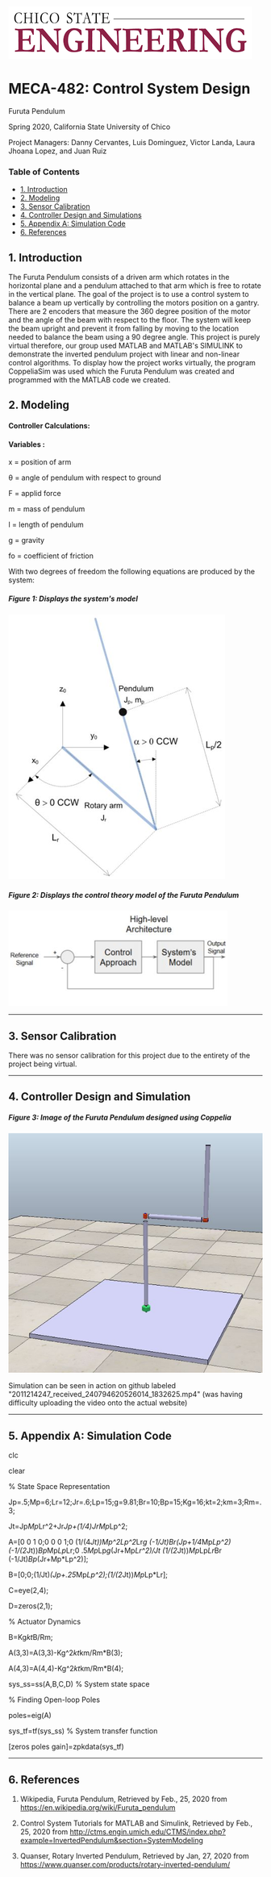 ![](chicostateeng.png)
# MECA-482: Control System Design

Furuta Pendulum

Spring 2020, California State University of Chico

Project Managers: Danny Cervantes, Luis Dominguez, Victor Landa, Laura Jhoana Lopez, and Juan Ruiz 

### Table of Contents
- [1. Introduction](#1-Introduction)
- [2. Modeling](#2-Modeling)
- [3. Sensor Calibration](#3-Sensor_Calibration)
- [4. Controller Design and Simulations](#4-Controller_Design_and_Simulations)
- [5. Appendix A: Simulation Code](#5-Appendix_A:_Simulation_Code)
- [6. References](#6-References)

## 1. Introduction
The Furuta Pendulum consists of a driven arm which rotates in the horizontal plane and a pendulum attached to that arm which is free to rotate in the vertical plane. The goal of the project is to use a control system to balance a beam up vertically by controlling the motors position on a gantry. There are 2 encoders that measure the 360 degree position of the motor and the angle of the beam with respect to the floor. The system will keep the beam upright and prevent it from falling by moving to the location needed to balance the beam using a 90 degree angle. This project is purely virtual therefore, our group used MATLAB and MATLAB's SIMULINK to demonstrate the inverted pendulum project with linear and non-linear control algorithms. To display how the project works virtually, the program CoppeliaSim was used which the Furuta Pendulum was created and programmed with the MATLAB code we created.

## 2. Modeling

#### Controller Calculations:

#### Variables :
	
x = position of arm

θ = angle of pendulum with respect to ground

F = applid force

m = mass of pendulum

l = length of pendulum 

g = gravity

fo = coefficient of friction

With two degrees of freedom the following equations are produced by the system:

##### Figure 1: Displays the system's model

![](meca482pendulumpicof%20modeling.JPG)


##### Figure 2: Displays the control theory model of the Furuta Pendulum

![](meca482controltheorymodel.JPG)

----------------------------------------------------------------------------------
## 3. Sensor Calibration
There was no sensor calibration for this project due to the entirety of the project being virtual.

-----------------------------------------------------------------------------------------------------
## 4. Controller Design and Simulation

##### Figure 3: Image of the Furuta Pendulum designed using Coppelia

![](Meca482%20coppelia%20pic.JPG)

Simulation can be seen in action on github labeled "2011214247_received_240794620526014_1832625.mp4" (was having difficulty uploading the video onto the actual website)

-----------------------------------------------------------------------------------------------------

## 5. Appendix A: Simulation Code

clc

clear

% State Space Representation

Jp=.5;Mp=6;Lr=12;Jr=.6;Lp=15;g=9.81;Br=10;Bp=15;Kg=16;kt=2;km=3;Rm=.3;

Jt=Jp*Mp*Lr^2+Jr*Jp+(1/4)*Jr*Mp*Lp^2;

A=[0 0 1 0;0 0 0 1;0 (1/(4*Jt))*Mp^2*Lp^2*Lr*g (-1/Jt)*Br*(Jp+1/4*Mp*Lp^2) (-1/(2*Jt))*Bp*Mp*Lp*Lr;0 .5*Mp*Lp*g*(Jr+Mp*Lr^2)/Jt (1/(2*Jt))*Mp*Lp*Lr*Br (-1/Jt)*Bp*(Jr+Mp*Lp^2)];

B=[0;0;(1/Jt)*(Jp+.25*Mp*Lp^2);(1/(2*Jt))*Mp*Lp*Lr];

C=eye(2,4);

D=zeros(2,1);

% Actuator Dynamics

B=Kg*kt*B/Rm;

A(3,3)=A(3,3)-Kg^2*kt*km/Rm*B(3);

A(4,3)=A(4,4)-Kg^2*kt*km/Rm*B(4);

sys_ss=ss(A,B,C,D) % System state space 

% Finding Open-loop Poles

poles=eig(A)

sys_tf=tf(sys_ss) % System transfer function

[zeros poles gain]=zpkdata(sys_tf)

--------------------------------------------------
## 6. References
1. Wikipedia, Furuta Pendulum, Retrieved by Feb., 25, 2020 from
https://en.wikipedia.org/wiki/Furuta_pendulum

2. Control System Tutorials for MATLAB and Simulink, Retrieved by Feb., 25, 2020 from
http://ctms.engin.umich.edu/CTMS/index.php?example=InvertedPendulum&section=SystemModeling

3.  Quanser, Rotary Inverted Pendulum, Retrieved by Jan, 27, 2020 from
https://www.quanser.com/products/rotary-inverted-pendulum/




